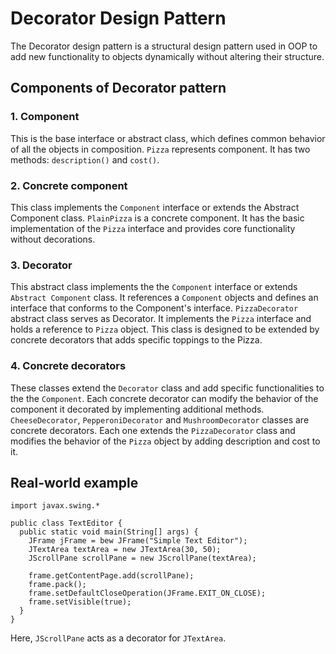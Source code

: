 # Decorator Design Pattern
The Decorator design pattern is a structural design pattern used in OOP to add new functionality to objects dynamically without altering their structure.

## Components of Decorator pattern
### 1. Component
This is the base interface or abstract class, which defines common behavior of all the objects in composition. `Pizza` represents component. It has two methods: `description()` and `cost()`.
### 2. Concrete component
This class implements the `Component` interface or extends the Abstract Component class. `PlainPizza` is a concrete component. It has the basic implementation of the `Pizza` interface and provides core functionality without decorations.
### 3. Decorator
This abstract class implements the the `Component` interface or extends `Abstract Component` class. It references a `Component` objects and defines an interface that conforms to the Component's interface. `PizzaDecorator` abstract class serves as Decorator. It implements the `Pizza` interface and holds a reference to `Pizza` object. This class is designed to be extended by concrete decorators that adds specific toppings to the Pizza.
### 4. Concrete decorators
These classes extend the `Decorator` class and add specific functionalities to the the `Component`. Each concrete decorator can modify the behavior of the component it decorated by implementing additional methods. `CheeseDecorator`, `PepperoniDecorator` and `MushroomDecorator` classes are concrete decorators. Each one extends the `PizzaDecorator` class and modifies the behavior of the `Pizza` object by adding description and cost to it.

## Real-world example
```
import javax.swing.*

public class TextEditor {
  public static void main(String[] args) {
    JFrame jFrame = bew JFrame("Simple Text Editor");
    JTextArea textArea = new JTextArea(30, 50);
    JScrollPane scrollPane = new JScrollPane(textArea);

    frame.getContentPage.add(scrollPane);
    frame.pack();
    frame.setDefaultCloseOperation(JFrame.EXIT_ON_CLOSE);
    frame.setVisible(true);
  }
}
```
Here, `JScrollPane` acts as a decorator for `JTextArea`.

